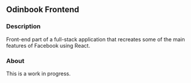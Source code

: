 ## Odinbook Frontend
### Description
Front-end part of a full-stack application that recreates some of the main features of Facebook using React.

### About
This is a work in progress. 
